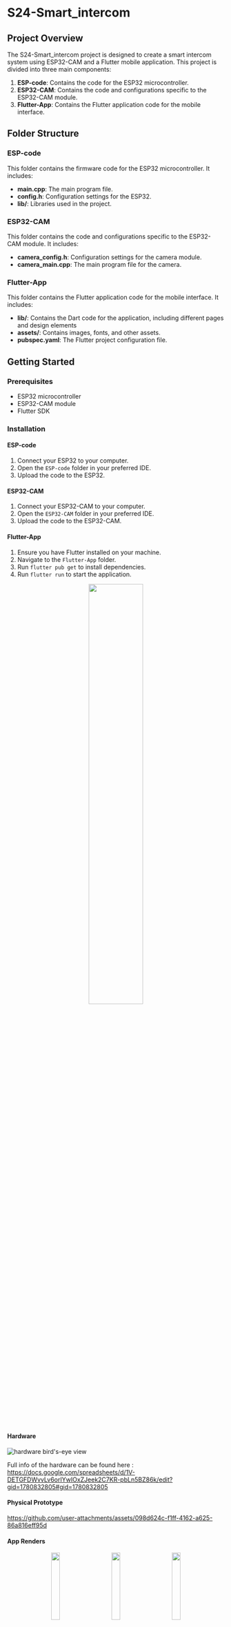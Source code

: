 # S24-Smart_intercom

## Project Overview
The S24-Smart_intercom project is designed to create a smart intercom system using ESP32-CAM and a Flutter mobile application. This project is divided into three main components:

1. **ESP-code**: Contains the code for the ESP32 microcontroller.
2. **ESP32-CAM**: Contains the code and configurations specific to the ESP32-CAM module.
3. **Flutter-App**: Contains the Flutter application code for the mobile interface.

## Folder Structure

### ESP-code
This folder contains the firmware code for the ESP32 microcontroller. It includes:
- **main.cpp**: The main program file.
- **config.h**: Configuration settings for the ESP32.
- **lib/**: Libraries used in the project.

### ESP32-CAM
This folder contains the code and configurations specific to the ESP32-CAM module. It includes:
- **camera_config.h**: Configuration settings for the camera module.
- **camera_main.cpp**: The main program file for the camera.

### Flutter-App
This folder contains the Flutter application code for the mobile interface. It includes:
- **lib/**: Contains the Dart code for the application, including different pages and design elements
- **assets/**: Contains images, fonts, and other assets.
- **pubspec.yaml**: The Flutter project configuration file.

## Getting Started

### Prerequisites
- ESP32 microcontroller
- ESP32-CAM module
- Flutter SDK

### Installation

#### ESP-code
1. Connect your ESP32 to your computer.
2. Open the `ESP-code` folder in your preferred IDE.
3. Upload the code to the ESP32.

#### ESP32-CAM
1. Connect your ESP32-CAM to your computer.
2. Open the `ESP32-CAM` folder in your preferred IDE.
3. Upload the code to the ESP32-CAM.

#### Flutter-App
1. Ensure you have Flutter installed on your machine.
2. Navigate to the `Flutter-App` folder.
3. Run `flutter pub get` to install dependencies.
4. Run `flutter run` to start the application.



<p align="center" width="100%">
    <img width="50%" src="https://github.com/user-attachments/assets/fa1f627c-d43d-4c13-b4be-d6534c7db633"> 
</p>


#### Hardware

![hardware bird's-eye view](https://github.com/user-attachments/assets/45133843-9c47-439b-9370-621ee368ae39)

Full info of the hardware can be found here : https://docs.google.com/spreadsheets/d/1V-DETGFDWvvLv6orIYwIOxZJeek2C7KR-pbLn5BZ86k/edit?gid=1780832805#gid=1780832805

#### Physical Prototype





https://github.com/user-attachments/assets/098d624c-f1ff-4162-a625-86a816eff95d




<p align="center" width="100%">
  

</p>





#### App Renders




<p align="center" width="100%">
    <img width="20%" src="https://github.com/user-attachments/assets/b476d8bb-5e93-4e1f-b033-183e5bca9c8c"> 
    &nbsp;&nbsp;&nbsp;&nbsp;&nbsp;&nbsp;&nbsp;&nbsp;
    <img width="20%" src="https://github.com/user-attachments/assets/4d5f1e10-bca5-4ea6-a8fe-b2a9a4a51782">
    &nbsp;&nbsp;&nbsp;&nbsp;&nbsp;&nbsp;&nbsp;&nbsp;
    <img width="20%" src="https://github.com/user-attachments/assets/6d13956f-6488-44c4-9491-67477b874d60">

</p>


<p align="center" width="100%">
    <img width="20%" src="https://github.com/user-attachments/assets/bb7443dd-0edb-4cff-9437-c0aabc4b6d9d">
    &nbsp;&nbsp;&nbsp;&nbsp;&nbsp;&nbsp;&nbsp;&nbsp;
    <img width="20%" src="https://github.com/user-attachments/assets/de626a0a-9c35-4b41-96e3-76e5d1946185">
</p>






[IOT poster- smart doorbell.pptx](https://github.com/user-attachments/files/16841304/IOT.poster-.smart.doorbell.pptx)




#### Notes for developers: 

* Esp-cam is limited to 5fps or sometimes more, depends on the connectivity and bandwith of the internet and the responsivness of the firebase. But this is good enough for security camera.
* We didnt find any software solutions or references for using the cam globally (rather than just typing http and local ip address), all the solutions suggested connected to an app or server for forwarding the video stream via ports and other router related setting, which wasn't relevant for our project.
* Some hardware solutions suggested modifynig the board to work with external antenna, and some also suggested connecting the GND pin to aluminum foil, (https://www.reddit.com/r/esp32/comments/r9g5jc/fixing_ymmv_the_poor_frame_rate_on_the_esp32cam/), but we didnt want to risk damaging the board.
* We ran into some problems with the storage in the ESP and scheduling the tasks, in the final_code.ino inside the esp-code folder you will find the code which eventually worked for us!
* In the video we show an early build of the app hence why the live camera feature is not working.
* The flutter app design matches the renders, except the temporary password page design got changed and we added an invalidate button for each passsword. Everything else is straight forward, firebase get and set are used to unlock the door, and to maintain the temporary passwords.
* In our app we update a field named time, this serves the time epoch for the esp, this served as a clock instead of Technion's NTP server which was down at the time we wanted to present our project.



